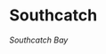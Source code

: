 <!-- wiki-header-section:start -->
# Southcatch
_Southcatch Bay_

<!-- wiki-header-section:end -->

<!-- not-for-live-publishing:start -->
<!-- obsidian-pull:start -->

<!-- obsidian-pull:end -->
<!-- not-for-live-publishing:end -->